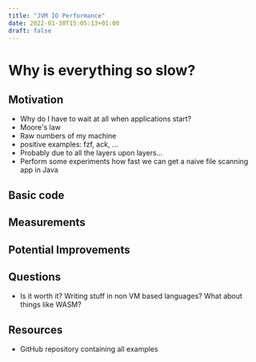 ```yaml
---
title: "JVM IO Performance"
date: 2022-01-30T15:05:13+01:00
draft: false
---
```


# Why is everything so slow?

## Motivation
- Why do I have to wait at all when applications start?
- Moore's law
- Raw numbers of my machine
- positive examples: fzf, ack, ...
- Probably due to all the layers upon layers...
- Perform some experiments how fast we can get a naive file scanning app in Java

## Basic code

## Measurements

## Potential Improvements

## Questions

- Is it worth it? Writing stuff in non VM based languages? What about things like WASM?

## Resources

- GitHub repository containing all examples
